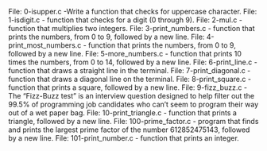 File: 0-isupper.c -Write a function that checks for uppercase character.
File: 1-isdigit.c - function that checks for a digit (0 through 9).
File: 2-mul.c -function that multiplies two integers.
File: 3-print_numbers.c - function that prints the numbers, from 0 to 9, followed by a new line.
File: 4-print_most_numbers.c - function that prints the numbers, from 0 to 9, followed by a new line.
File: 5-more_numbers.c - function that prints 10 times the numbers, from 0 to 14, followed by a new line.
File: 6-print_line.c - function that draws a straight line in the terminal.
File: 7-print_diagonal.c - function that draws a diagonal line on the terminal.
File: 8-print_square.c - function that prints a square, followed by a new line.
File: 9-fizz_buzz.c -The “Fizz-Buzz test” is an interview question designed to help filter out the 99.5% of programming job candidates who can’t seem to program their way out of a wet paper bag.
File: 10-print_triangle.c - function that prints a triangle, followed by a new line.
File: 100-prime_factor.c - program that finds and prints the largest prime factor of the number 612852475143, followed by a new line.
File: 101-print_number.c - function that prints an integer.
